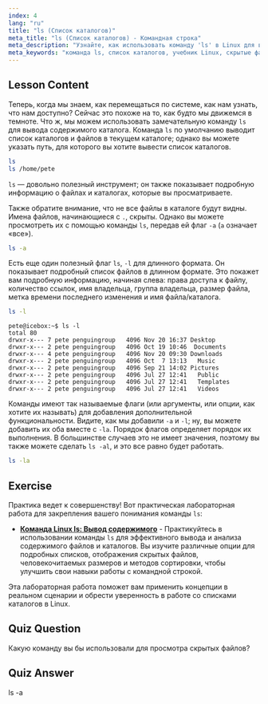 ```yaml
---
index: 4
lang: "ru"
title: "ls (Список каталогов)"
meta_title: "ls (Список каталогов) - Командная строка"
meta_description: "Узнайте, как использовать команду 'ls' в Linux для вывода содержимого каталога, просмотра скрытых файлов и понимания деталей файлов. Улучшите свои навыки работы с командной строкой Linux!"
meta_keywords: "команда ls, список каталогов, учебник Linux, скрытые файлы, команды Linux, Linux для начинающих, руководство по Linux"
---
```


## Lesson Content

Теперь, когда мы знаем, как перемещаться по системе, как нам узнать, что нам доступно? Сейчас это похоже на то, как будто мы движемся в темноте. Что ж, мы можем использовать замечательную команду `ls` для вывода содержимого каталога. Команда `ls` по умолчанию выводит список каталогов и файлов в текущем каталоге; однако вы можете указать путь, для которого вы хотите вывести список каталогов.

```bash
ls
ls /home/pete
```

`ls` — довольно полезный инструмент; он также показывает подробную информацию о файлах и каталогах, которые вы просматриваете.

Также обратите внимание, что не все файлы в каталоге будут видны. Имена файлов, начинающиеся с `.`, скрыты. Однако вы можете просмотреть их с помощью команды `ls`, передав ей флаг `-a` (`a` означает «все»).

```bash
ls -a
```

Есть еще один полезный флаг `ls`, `-l` для длинного формата. Он показывает подробный список файлов в длинном формате. Это покажет вам подробную информацию, начиная слева: права доступа к файлу, количество ссылок, имя владельца, группа владельца, размер файла, метка времени последнего изменения и имя файла/каталога.

```bash
ls -l
```

```plaintext
pete@icebox:~$ ls -l
total 80
drwxr-x--- 7 pete penguingroup   4096 Nov 20 16:37 Desktop
drwxr-x--- 2 pete penguingroup   4096 Oct 19 10:46  Documents
drwxr-x--- 4 pete penguingroup   4096 Nov 20 09:30 Downloads
drwxr-x--- 2 pete penguingroup   4096 Oct  7 13:13   Music
drwxr-x--- 2 pete penguingroup   4096 Sep 21 14:02 Pictures
drwxr-x--- 2 pete penguingroup   4096 Jul 27 12:41   Public
drwxr-x--- 2 pete penguingroup   4096 Jul 27 12:41   Templates
drwxr-x--- 2 pete penguingroup   4096 Jul 27 12:41   Videos
```

Команды имеют так называемые флаги (или аргументы, или опции, как хотите их называть) для добавления дополнительной функциональности. Видите, как мы добавили `-a` и `-l`; ну, вы можете добавить их оба вместе с `-la`. Порядок флагов определяет порядок их выполнения. В большинстве случаев это не имеет значения, поэтому вы также можете сделать `ls -al`, и это все равно будет работать.

```bash
ls -la
```

## Exercise

Практика ведет к совершенству! Вот практическая лабораторная работа для закрепления вашего понимания команды `ls`:

- **[Команда Linux ls: Вывод содержимого](https://labex.io/ru/labs/linux-linux-ls-command-content-listing-219205)** - Практикуйтесь в использовании команды `ls` для эффективного вывода и анализа содержимого файлов и каталогов. Вы изучите различные опции для подробных списков, отображения скрытых файлов, человекочитаемых размеров и методов сортировки, чтобы улучшить свои навыки работы с командной строкой.

Эта лабораторная работа поможет вам применить концепции в реальном сценарии и обрести уверенность в работе со списками каталогов в Linux.

## Quiz Question

Какую команду вы бы использовали для просмотра скрытых файлов?

## Quiz Answer

ls -a
